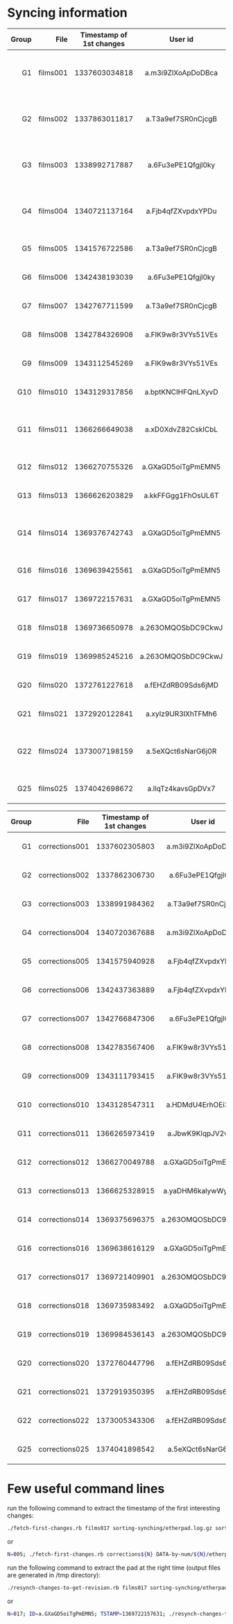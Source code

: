 # Syncing information


| Group | File     | Timestamp of 1st changes |     User id        | Notes                                                                            |
|------:|---------:|:------------------------:|:------------------:|:---------------------------------------------------------------------------------|
|  G1   | films001 |           1337603034818  | a.m3i9ZlXoApDoDBca | 14:23:54,818 [ 1337603034818 ]:       from server log (no record of client info) |
|  G2   | films002 |           1337863011817  | a.T3a9ef7SR0nCjcgB | 14:36:51,817 [ 1337863011817 ]:       from server log (no record of client info) |
|  G3   | films003 |           1338992717887  | a.6Fu3ePE1Qfgjl0ky | 16:25:17,887 [ 1338992717887 ]:       from server log (no record of client info) |
|  G4   | films004 |           1340721137164  | a.Fjb4qfZXvpdxYPDu | 16:32:17,164 [ 1340721137164 ]:       from server log (no record of client info) |
|  G5   | films005 |           1341576722586  | a.T3a9ef7SR0nCjcgB | 14:12:02,586 [ 1341576722586 ]: 1..988                                           |
|  G6   | films006 |           1342438193039  | a.6Fu3ePE1Qfgjl0ky | 13:29:53,039 [ 1342438193039 ]: 7 juillet 1988                                   |
|  G7   | films007 |           1342767711599  | a.T3a9ef7SR0nCjcgB | 09:01:51,599 [ 1342767711599 ]: 1988                                             |
|  G8   | films008 |           1342784326908  | a.FIK9w8r3VYs51VEs | 13:38:46,908 [ 1342784326908 ]: 1974                                             |
|  G9   | films009 |           1343112545269  | a.FIK9w8r3VYs51VEs | 08:49:05,269 [ 1343112545269 ]: 1975                                             |
| G10   | films010 |           1343129317856  | a.bptKNCIHFQnLXyvD | 13:28:37,856 [ 1343129317856 ]: 1941)                                            |
| G11   | films011 |           1366266649038  | a.xD0XdvZ82CskICbL | 08:30:49,038 [ 1366266649038 ]: 2..007     but only films experiment worked!     |
| G12   | films012 |           1366270755326  | a.GXaGD5oiTgPmEMN5 | 09:39:15,326 [ 1366270755326 ]: 1..988                                           |
| G13   | films013 |           1366626203829  | a.kkFFGgg1FhOsUL6T | 12:23:23,829 [ 1366626203829 ]: 19..88                                           |
| G14   | films014 |           1369376742743  | a.GXaGD5oiTgPmEMN5 | 08:25:42,743 [ 1369376742743 ]: 2..013     but in fact film015 in database!      |
| G16   | films016 |           1369639425561  | a.GXaGD5oiTgPmEMN5 | 09:23:45,561 [ 1369639425561 ]: 1..974                                           |
| G17   | films017 |           1369722157631  | a.GXaGD5oiTgPmEMN5 | 08:22:37,631 [ 1369722157631 ]: 19..40                                           |
| G18   | films018 |           1369736650978  | a.263OMQOSbDC9CkwJ | 12:24:10,978 [ 1369736650978 ]: 1988)                                            |
| G19   | films019 |           1369985245216  | a.263OMQOSbDC9CkwJ | 09:27:25,216 [ 1369985245216 ]: 19..88                                           |
| G20   | films020 |           1372761227618  | a.fEHZdRB09Sds6jMD | 12:33:47,618 [ 1372761227618 ]: 1988                                             |
| G21   | films021 |           1372920122841  | a.xyIz9UR3lXhTFMh6 | 08:42:02,841 [ 1372920122841 ]: 1..996                                           |
| G22   | films024 |           1373007198159  | a.5eXQct6sNarG6j0R | 08:53:18,159 [ 1373007198159 ]: 2..197000  it crashed 2 times before             | 
| G25   | films025 |           1374042698672  | a.llqTz4kavsGpDVx7 | 08:31:38,672 [ 1374042698672 ]: 2..008                                           |


| Group |     File       | Timestamp of 1st changes |     User id        | Notes                                 |
|------:|---------------:|:------------------------:|:------------------:|:--------------------------------------|
|  G1   | corrections001 |           1337602305803  | a.m3i9ZlXoApDoDBca | 14:11:45,803 [ 1337602305803 ]:     from server log  |
|  G2   | corrections002 |           1337862306730  | a.6Fu3ePE1Qfgjl0ky | 14:25:06,730 [ 1337862306730 ]:     from server log  |
|  G3   | corrections003 |           1338991984362  | a.T3a9ef7SR0nCjcgB | 16:13:04,362 [ 1338991984362 ]:     from server log  |
|  G4   | corrections004 |           1340720367688  | a.m3i9ZlXoApDoDBca  |16:19:27,688 [ 1340720367688 ]:     from server log  |
|  G5   | corrections005 |           1341575940928  | a.Fjb4qfZXvpdxYPDu | 13:59:00,928 [ 1341575940928 ]: s     |
|  G6   | corrections006 |           1342437363889  | a.Fjb4qfZXvpdxYPDu | 13:16:03,889 [ 1342437363889 ]: n     |
|  G7   | corrections007 |           1342766847306  | a.6Fu3ePE1Qfgjl0ky | 08:47:27,306 [ 1342766847306 ]: u     |
|  G8   | corrections008 |           1342783567406  | a.FIK9w8r3VYs51VEs | 13:26:07,406 [ 1342783567406 ]: g     |
|  G9   | corrections009 |           1343111793415  | a.FIK9w8r3VYs51VEs | 08:36:33,415 [ 1343111793415 ]: s     |
| G10   | corrections010 |           1343128547311  | a.HDMdU4ErhOEi31l3 | 13:15:47,311 [ 1343128547311 ]: x     |
| G11   | corrections011 |           1366265973419  | a.JbwK9KlqpJV2vjBE | 08:19:33,419 [ 1366265973419 ]: L     |
| G12   | corrections012 |           1366270049788  | a.GXaGD5oiTgPmEMN5 | 09:27:29,788 [ 1366270049788 ]: née   |
| G13   | corrections013 |           1366625328915  | a.yaDHM6kalywWyaVW | 12:08:48,915 [ 1366625328915 ]: n     |
| G14   | corrections014 |           1369375696375  | a.263OMQOSbDC9CkwJ | 08:08:16,375 [ 1369375696375 ]: u     |
| G16   | corrections016 |           1369638616129  | a.GXaGD5oiTgPmEMN5 | 09:10:16,129 [ 1369638616129 ]: s     |
| G17   | corrections017 |           1369721409901  | a.263OMQOSbDC9CkwJ | 08:10:09,901 [ 1369721409901 ]: s     |
| G18   | corrections018 |           1369735983492  | a.GXaGD5oiTgPmEMN5 | 12:13:03,492 [ 1369735983492 ]: e     |
| G19   | corrections019 |           1369984536143  | a.263OMQOSbDC9CkwJ | 09:15:36,143 [ 1369984536143 ]: s     |
| G20   | corrections020 |           1372760447796  | a.fEHZdRB09Sds6jMD | 12:20:47,796 [ 1372760447796 ]: n     |
| G21   | corrections021 |           1372919350395  | a.fEHZdRB09Sds6jMD | 08:29:10,395 [ 1372919350395 ]: n     |
| G22   | corrections022 |           1373005343306  | a.fEHZdRB09Sds6jMD | 08:22:23,306 [ 1373005343306 ]: nt    |
| G25   | corrections025 |           1374041898542  | a.5eXQct6sNarG6j0R | 08:18:18,542 [ 1374041898542 ]: s     |


# Few useful command lines

run the following command to extract the timestamp of the first interesting changes:
```Bash
./fetch-first-changes.rb films017 sorting-synching/etherpad.log.gz sorting-synching/dirtyCS.db.gz 
```
or 
```Bash
N=005; ./fetch-first-changes.rb corrections${N} DATA-by-num/${N}/etherpad.log.gz DATA-by-num/${N}/dirtyCS.db.gz 
```


run the following command to extract the pad at the right time (output files are generated in /tmp directory):
```Bash
./resynch-changes-to-get-revision.rb films017 sorting-synching/etherpad.log.gz sorting-synching/dirtyCS.db.gz sorting-synching/dirty.db.gz a.GXaGD5oiTgPmEMN5 1369722157631
```
or
```Bash
N=017; ID=a.GXaGD5oiTgPmEMN5; TSTAMP=1369722157631; ./resynch-changes-to-get-revision.rb films${N} DATA-by-num/${N}/etherpad.log.gz DATA-by-num/${N}/dirtyCS.db.gz DATA-by-num/${N}/dirty.db.gz ${ID} ${TSTAMP}
```

